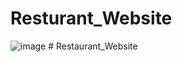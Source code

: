 # Resturant_Website

![image](https://github.com/user-attachments/assets/31d30345-0150-465d-8dc6-0c15ed52700a)
#   R e s t a u r a n t _ W e b s i t e  
 